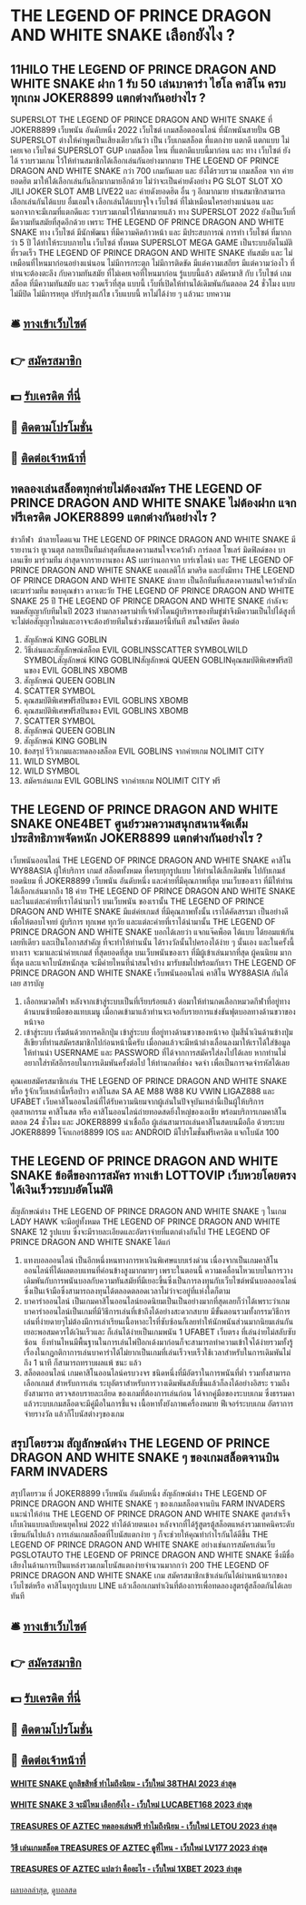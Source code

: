 # THE LEGEND OF PRINCE DRAGON AND WHITE SNAKE เลือกยังไง ?
## 11HILO THE LEGEND OF PRINCE DRAGON AND WHITE SNAKE ฝาก 1 รับ 50 เล่นบาคาร่า ไฮโล คาสิโน ครบทุกเกม JOKER8899 แตกต่างกันอย่างไร ?
SUPERSLOT THE LEGEND OF PRINCE DRAGON AND WHITE SNAKE ที่ JOKER8899 เว็บพนัน อันดับหนึ่ง 2022 เว็บไซต์ เกมสล็อตออนไลน์ ที่นักพนันสายปั่น GB SUPERSLOT ต่างให้คำพูดเป็นเสียงเดียวกันว่า เป็น เว็บเกมสล็อต ที่แตกง่าย แตกดี แตกแบบ ไม่เคยเจอ เว็บไซต์ SUPERSLOT GUP เกมสล็อต ไหน ที่แตกดีแบบนี้มาก่อน และ ทาง เว็บไซต์ ยังได้ รวบรวมเกม ไว้ให้ท่านสมาชิกได้เลือกเล่นกันอย่างมากมาย THE LEGEND OF PRINCE DRAGON AND WHITE SNAKE กว่า 700 เกมกันเลย และ ยังได้รวบรวม เกมสล็อต จาก ค่ายยอดฮิต มาให้ได้เลือกเล่นกันอีกมากมายอีกด้วย ไม่ว่าจะเป็นค่ายดังอย่าง PG SLOT SLOT XO JILI JOKER SLOT AMB LIVE22 และ ค่ายดังยอดฮิต อื่น ๆ อีกมากมาย ท่านสมาชิกสามารถเลือกเล่นกันได้แบบ อื่มเอมใจ เลือกเล่นได้แบบจุใจ เว็บไซต์ ที่ไม่เหมือนใครอย่างแน่นอน และ นอกจากจะมีเกมที่แตกดีและ รวบรวมเกมไว้ให้มากมายแล้ว ทาง SUPERSLOT 2022 ยังเป็นเว็บที่มีความทันสมัยที่สุดอีกด้วย เพราะ THE LEGEND OF PRINCE DRAGON AND WHITE SNAKE ทาง เว็บไซต์ มีนักพัฒนา ที่มีความคิดก้าวหน้า และ มีประสบการณ์ การทำ เว็บไซต์ ที่มากกว่า 5 ปี ได้ทำให้ระบบภายใน เว็บไซต์ ทั้งหมด SUPERSLOT MEGA GAME เป็นระบบอัตโนมัติ ที่รวดเร็ว THE LEGEND OF PRINCE DRAGON AND WHITE SNAKE ทันสมัย และ ไม่เหมือนที่ไหนมาก่อนอย่างแน่นอน ไม่มีการกระตุก ไม่มีการติดขัด มีแต่ความเสถียร มีแต่ความว่องไว ที่ท่านจะต้องตะลึง กับความทันสมัย ที่ไม่เคยเจอที่ไหนมาก่อน รู้แบบนี้แล้ว สมัครมาสิ กับ เว็บไซต์ เกมสล็อต ที่มีความทันสมัย และ รวดเร็วที่สุด แบบนี้ เว็บที่เปิดให้ท่านได้เดิมพันกันตลอด 24 ชั่วโมง แบบไม่มีปิด ไม่มีการหยุด ปรับปรุงแก้ไข เว็บแบบนี้ หาไม่ได้ง่าย ๆ แล้วนะ
บทความ

## 🛎 [ทางเข้าเว็บไซต์](https://bit.ly/3SdLNi2)
## 👉 [สมัครสมาชิก](https://bit.ly/3SdLNi2)
## 💵 [รับเครดิต ที่นี่](https://bit.ly/3dyRKHj)
## 👑 [ติดตามโปรโมชั่น](https://bit.ly/3dyRKHj)
## 📱 [ติดต่อเจ้าหน้าที่](https://bit.ly/3dyRKHj)

## ทดลองเล่นสล็อตทุกค่ายไม่ต้องสมัคร THE LEGEND OF PRINCE DRAGON AND WHITE SNAKE ไม่ต้องฝาก แจกฟรีเครดิต JOKER8899 แตกต่างกันอย่างไร ?
ข่าวกีฬา  ม้าลายโดดแจม THE LEGEND OF PRINCE DRAGON AND WHITE SNAKE มีรายงานว่า ยูเวนตุส กลายเป็นทีมล่าสุดที่แสดงความสนใจจะคว้าตัว การ์ลอส โซเลร์ มิดฟิลด์ของ บาเลนเซีย มาร่วมทีม
ล่าสุดจากรายงานของ AS เผยว่านอกจาก บาร์เซโลน่า และ THE LEGEND OF PRINCE DRAGON AND WHITE SNAKE แอตเลติโก้ มาดริด และยังมีทาง THE LEGEND OF PRINCE DRAGON AND WHITE SNAKE ม้าลาย เป็นอีกทีมที่แสดงความสนใจคว้าตัวนักเตะมาร่วมทีม
ขอบคุณข่าว
ดาวเตะวัย THE LEGEND OF PRINCE DRAGON AND WHITE SNAKE 25 ปี THE LEGEND OF PRINCE DRAGON AND WHITE SNAKE กำลังจะหมดสัญญากับทีมในปี 2023 ท่ามกลางดราม่าที่เจ้าตัวโดนผู้บริหารของทีมขู่ฆ่าจึงมีความเป็นไปได้สูงที่จะไม่ต่อสัญญาใหม่และอาจจะต้องย้ายทีมในช่วงซัมเมอร์นี้ทันที
สนใจสมัคร ติดต่อ
1. สัญลักษณ์ KING GOBLIN
2. วิธีเล่นและสัญลักษณ์สล็อต EVIL GOBLINSSCATTER SYMBOLWILD SYMBOLสัญลักษณ์ KING GOBLINสัญลักษณ์ QUEEN GOBLINคุณสมบัติพิเศษฟรีสปินของ EVIL GOBLINS XBOMB
3. สัญลักษณ์ QUEEN GOBLIN
4. SCATTER SYMBOL
5. คุณสมบัติพิเศษฟรีสปินของ EVIL GOBLINS XBOMB
6. คุณสมบัติพิเศษฟรีสปินของ EVIL GOBLINS XBOMB
7. SCATTER SYMBOL
8. สัญลักษณ์ QUEEN GOBLIN
9. สัญลักษณ์ KING GOBLIN
10. ข้อสรุป รีวิวเกมและทดลองสล็อต EVIL GOBLINS จากค่ายเกม NOLIMIT CITY
11. WILD SYMBOL
12. WILD SYMBOL
13. สมัครเล่นเกม EVIL GOBLINS จากค่ายเกม NOLIMIT CITY ฟรี

## THE LEGEND OF PRINCE DRAGON AND WHITE SNAKE ONE4BET ศูนย์รวมความสนุกสนานจัดเต็ม ประสิทธิภาพจัดหนัก JOKER8899 แตกต่างกันอย่างไร ?
เว็บพนันออนไลน์ THE LEGEND OF PRINCE DRAGON AND WHITE SNAKE คาสิโน WY88ASIA ผู้ให้บริการ เกมส์ สล็อตทั้งหมด ที่ครบทุกรูปแบบ ให้ท่านได้เลืกเดิมพัน ไปกับเกมส์ยอดนิยม ที่ JOKER8899 เว็บพนัน อันดับหนึ่ง และค่ายที่มีคุณภาพที่สุด บนเว็บของเรา ที่มีให้ท่าน ได้เลือกเล่นมากถึง 18 ค่าย THE LEGEND OF PRINCE DRAGON AND WHITE SNAKE และในแต่ละค่ายที่เราได้นำมาไว้ บนเว็บพนัน ของเรานั้น THE LEGEND OF PRINCE DRAGON AND WHITE SNAKE มีแต่ค่ยเกมส์ ที่มีคุณภาพทั้งนั้น เราได้คัดสรรมา เป็นอย่างดี เพื่อให้ตอบโจทย์ ผู้บริการ ทุกเพศ ทุกวัย และแต่ละค่ายที่เราได้นำมานั้น THE LEGEND OF PRINCE DRAGON AND WHITE SNAKE บอกได้เลยว่า แจกแจ๊คพ็อต ได้แบบ ได้ยอมแพ้กัน เลยทีเดียว และเป็นโอกาสสำคัญ ที่จะทำให้ท่านนั้น ได้รางวัลนั้นไปครองได้ง่าย ๆ นั้นเอง และในครั้งนี้ ทางเรา จะมาและนำค่ายเกมส์ ที่สุดยอดที่สุด บนเว็บพนันของเรา ที่มีผู้เข้าเล่นมากที่สุด ผู้คนนิยม มากที่สุด และแจกโบนัสหนักสุด จะมีค่ายไหนที่น่าสนใจบ้าง มารับชมไปพร้อมกับเรา THE LEGEND OF PRINCE DRAGON AND WHITE SNAKE เว็บพนันออนไลน์ คาสิโน WY88ASIA กันได้เลย
สารบัญ
1. เลือกหมวดกีฬา หลังจากเข้าสู่ระบบเป็นที่เรียบร้อยแล้ว ต่อมาให้ท่านกดเลือกหมวดกีฬาที่อยู่ทางด้านบนซ้ายมือของแทบเมนู เมื่อกดเข้ามาแล้วท่านจะเจอกับรายการแข่งขันฟุตบอลทางด้านขวาของหน้าจอ
2. เข้าสู่ระบบ เริ่มต้นด้วยการคลิกปุ่ม เข้าสู่ระบบ ที่อยู่ทางด้านขวาของหน้าจอ ปุ่มสีน้ำเงินด้านข้างปุ่มสีเขียวที่ท่านสมัครสมาชิกไปก่อนหน้านี้ครับ เมื่อกดแล้วจะมีหน้าต่างเลื่อนลงมาให้เราได้ใส่ข้อมูล ให้ท่านนำ USERNAME และ PASSWORD ที่ได้จากการสมัครใส่ลงไปได้เลย หากท่านไม่อยากใส่รหัสอีกรอบในการเดิมพันครั้งต่อไป ให้ท่านกดที่ช่อง จดจำ เพื่อเป็นการจดจำรหัสได้เลย

คุณเคยสมัครสมาชิกเล่น THE LEGEND OF PRINCE DRAGON AND WHITE SNAKE หรือ รู้จักเว็บเหล่านี้หรือป่าว คาสิโนสด SA AE M88 W88 KU VWIN LIGAZ888 และ UFABET เว็บคาสิโนออนไลน์ที่ได้รับความนิยมจากผู้เล่นในปัจจุบันเหล่านี้เป็นผู้ให้บริการอุตสาหกรรม คาสิโนสด หรือ คาสิโนออนไลน์ถ่ายทอดสดยิ่งใหญ่ของเอเชีย พร้อมบริการเกมคาสิโนตลอด 24 ชั่วโมง และ JOKER8899 น่าเชื่อถือ ผู้เล่นสามารถเล่นคาสิโนสดบนมือถือ ด้วยระบบ JOKER8899 โจ๊กเกอร์8899 IOS และ ANDROID มีโปรโมชั่นฟรีเครดิต แจกโบนัส 100

## THE LEGEND OF PRINCE DRAGON AND WHITE SNAKE ข้อดีของการสมัคร ทางเข้า LOTTOVIP เว็บหวยโดยตรง ได้เงินเร็วระบบอัตโนมัติ
สัญลักษณ์ต่าง THE LEGEND OF PRINCE DRAGON AND WHITE SNAKE ๆ ในเกม LADY HAWK จะมีอยู่ทั้งหมด THE LEGEND OF PRINCE DRAGON AND WHITE SNAKE 12 รูปแบบ ซึ่งจะมีรายละเอียดและอัตราจ่ายที่แตกต่างกันไป THE LEGEND OF PRINCE DRAGON AND WHITE SNAKE ได้แก่
1. แทงบอล​ออนไลน์ เป็นอีกหนึ่งหนทางการหาเงินพิเศษแบบเร่งด่วน เนื่องจากเป็นเกมคาสิโน​ออนไลน์ที่ได้ผลตอบแทนที่ค่อนข้างสูงมากมายๆ​ เพราะในตอนนี้ ความเคลื่อนไหวแบบในการวางเดิมพันกับการพนันบอลกับความทันสมัยที่มีเยอะขึ้นซึ่งเป็นการลงทุนกับเว็บไซต์พนันบอลออนไลน์ ซึ่งเป็นเจ้ามือซึ่งสามารถลงทุนได้ตลอดตลอดเวลาไม่ว่าจะอยู่ที่แห่งใดก็ตาม
2. บาคาร่าออนไลน์​ เป็น​เกมคาสิโน​ออนไลน์​ยอดนิยมเป็น​เป็นอย่างมาก​ที่สุดเลยก็ว่า​ได้​ เพราะว่าเกมบาคาร่าออนไลน์​เป็น​เกมที่มีวิธีการเล่นที่เข้าถึงได้อย่างสะดวก​สบาย มีขั้นตอนรวมทั้งกรรมวิธีการ​เล่นที่ง่ายดายๆไม่ต้องมีการเล่าเรียน​เนื้อหา​อะไรที่ซับซ้อน​ ก็เลยทำให้นักพนัน​ส่วนมาก​นิยมเล่นกันเยอะพอสมควรได้เงินเร็วและ ก็เล่นได้ง่ายเป็นเกมพนัน 1 UFABET เว็บตรง ที่เล่นง่ายไม่สลับซับซ้อน  ยิ่งท่านไหนมีพื้นฐานในการเล่นไพ่ป็อกเด้งมาก่อนก็จะสามารถ​ทำความเข้าใจได้ง่ายรวมทั้งรู้เรื่องในกฎกติกาการเล่นบาคาร่าได้ไม่ยากเป็นเกมที่เล่นเร็วจบเร็วใช้เวลาสำหรับในการเดิมพันไม่ถึง 1 นาที ก็สามารถทราบผลแพ้ ชนะ แล้ว
3. สล็อต​ออนไลน์ เกมคาสิโน​ออนไลน์​ครบวงจร​ ชนิดหนึ่งที่มีอัตราในการพนันที่ต่ำ รวมทั้งสามารถเลือกเกมส์ สำหรับการเล่น ระบุอัตราสำหรับการวางเดิมพันสลับขึ้นแล้วก็ลงได้อย่างอิสระ รวมถึงยังสามารถ ตรวจสอบรายละเอียด ของเกมที่ต้องการเล่นก่อน ได้จากคู่มือของระบบเกม ซึ่งธรรมดาแล้วระบบเกมสล็อตจะมีคู่มือในการชี้แจง เนื้อหาทั้งยังภาพเครื่องหมาย ฟีเจอร์ระบบเกม อัตราการจ่ายรางวัล แล้วก็โบนัสต่างๆของเกม​

## สรุปโดยรวม สัญลักษณ์ต่าง THE LEGEND OF PRINCE DRAGON AND WHITE SNAKE ๆ ของเกมสล็อตจานบิน FARM INVADERS
สรุปโดยรวม ที่ JOKER8899 เว็บพนัน อันดับหนึ่ง สัญลักษณ์ต่าง THE LEGEND OF PRINCE DRAGON AND WHITE SNAKE ๆ ของเกมสล็อตจานบิน FARM INVADERS แนะนำให้อ่าน THE LEGEND OF PRINCE DRAGON AND WHITE SNAKE สูตรสำเร็จ เก็บเงินแบบฉบับคนยุคใหม่ 2022 ทำได้ด้วยตนเอง
หลังจากที่ได้รู้สูตรตู้สล็อตแหล่งรวมเทคนิคระดับเซียนกันไปแล้ว การเล่นเกมสล็อตที่โบนัสแตกง่าย ๆ ก็จะช่วยให้คุณทำกำไรกันได้ดีขึ้น THE LEGEND OF PRINCE DRAGON AND WHITE SNAKE อย่างเช่นการสมัครเล่นเว็บ PGSLOTAUTO THE LEGEND OF PRINCE DRAGON AND WHITE SNAKE ซึ่งมีชื่อเสียงในด้านการเป็นแหล่งรวมเกมโบนัสแตกง่ายจำนวนมากกว่า 200 THE LEGEND OF PRINCE DRAGON AND WHITE SNAKE เกม สมัครสมาชิกเข้าเล่นกันได้ผ่านหน้าแรกของเว็บไซต์หรือ คาสิโนทุกรูปแบบ LINE แล้วเลือกเกมทำเงินที่ต้องการเพื่อทดลองสูตรตู้สล็อตกันได้เลยทันที

## 🛎 [ทางเข้าเว็บไซต์](https://bit.ly/3SdLNi2)
## 👉 [สมัครสมาชิก](https://bit.ly/3SdLNi2)
## 💵 [รับเครดิต ที่นี่](https://bit.ly/3dyRKHj)
## 👑 [ติดตามโปรโมชั่น](https://bit.ly/3dyRKHj)
## 📱 [ติดต่อเจ้าหน้าที่](https://bit.ly/3dyRKHj)

#### [WHITE SNAKE ถูกลิขสิทธิ์ ทำไมถึงนิยม - เว็บใหม่ 38THAI 2023 ล่าสุด](https://atom.io/themes/white%20snake%20ถูกลิขสิทธิ์%20ทำไมถึงนิยม%20-%20เว็บใหม่%2038thai%202023%20ล่าสุด)
#### [WHITE SNAKE 3 จะมีไหม เลือกยังไง - เว็บใหม่ LUCABET168 2023 ล่าสุด](https://atom.io/themes/white%20snake%203%20จะมีไหม%20เลือกยังไง%20-%20เว็บใหม่%20lucabet168%202023%20ล่าสุด)
#### [TREASURES OF AZTEC ทดลองเล่นฟรี ทำไมถึงนิยม - เว็บใหม่ LETOU 2023 ล่าสุด](https://atom.io/themes/treasures%20of%20aztec%20ทดลองเล่นฟรี%20ทำไมถึงนิยม%20-%20เว็บใหม่%20letou%202023%20ล่าสุด)
#### [วิธี เล่นเกมสล็อต TREASURES OF AZTEC ดูที่ไหน - เว็บใหม่ LV177 2023 ล่าสุด](https://atom.io/themes/วิธี%20เล่นเกมสล็อต%20treasures%20of%20aztec%20ดูที่ไหน%20-%20เว็บใหม่%20lv177%202023%20ล่าสุด)
#### [TREASURES OF AZTEC แปลว่า คืออะไร - เว็บใหม่ 1XBET 2023 ล่าสุด](https://atom.io/themes/treasures%20of%20aztec%20แปลว่า%20คืออะไร%20-%20เว็บใหม่%201xbet%202023%20ล่าสุด)

[ผลบอลล่าสุด](https://siamsport.tv "ผลบอลล่าสุด"), [ดูบอลสด](https://siamsport.tv/ดูบอลสด "ดูบอลสด")